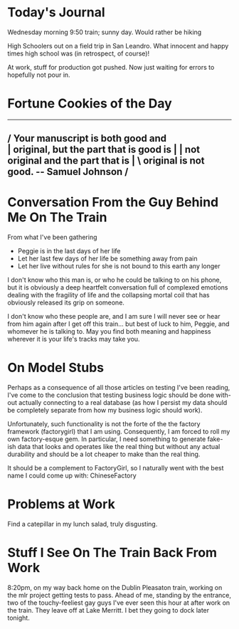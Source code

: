 Today's Journal
=
Wednesday morning 9:50 train; sunny day. Would rather be hiking

High Schoolers out on a field trip in San Leandro. What innocent
and happy times high school was (in retrospect, of course)!

At work, stuff for production got pushed. Now just waiting for errors
to hopefully not pour in.

Fortune Cookies of the Day
=
 _________________________________________
/ Your manuscript is both good and        \
| original, but the part that is good is  |
| not original and the part that is       |
\ original is not good. -- Samuel Johnson /
 -----------------------------------------

Conversation From the Guy Behind Me On The Train
=
From what I've been gathering

  * Peggie is in the last days of her life
  * Let her last few days of her life be something away from pain
  * Let her live without rules for she is not bound to this earth any longer

I don't know who this man is, or who he could be talking to on his phone,
but it is obviously a deep heartfelt conversation full of complexed emotions
dealing with the fragility of life and the collapsing mortal coil that has
obviously released its grip on someone.

I don't know who these people are, and I am sure I will never see or hear
from him again after I get off this train... but best of luck to him,
Peggie, and whomever he is talking to. May you find both meaning and
happiness wherever it is your life's tracks may take you.

On Model Stubs
=
Perhaps as a consequence of all those articles on testing I've been reading,
I've come to the conclusion that testing business logic should be done with-
out actually connecting to a real database (as how I persist my data should
be completely separate from how my business logic should work). 

Unfortunately, such functionality is not the forte of the the factory 
framework (factorygirl) that I am using. Consequently, I am forced to roll 
my own factory-esque gem. In particular, I need something to generate fake-
ish data that looks and operates like the real thing but without any actual
durability and should be a lot cheaper to make than the real thing.

It should be a complement to FactoryGirl, so I naturally went with the best
name I could come up with: ChineseFactory

Problems at Work
=
Find a catepillar in my lunch salad, truly disgusting.

Stuff I See On The Train Back From Work
=
8:20pm, on my way back home on the Dublin Pleasaton train, working on the mlr
project getting tests to pass. Ahead of me, standing by the entrance, two of
the touchy-feeliest gay guys I've ever seen this hour at after work on the train.
They leave off at Lake Merritt. I bet they going to dock later tonight.